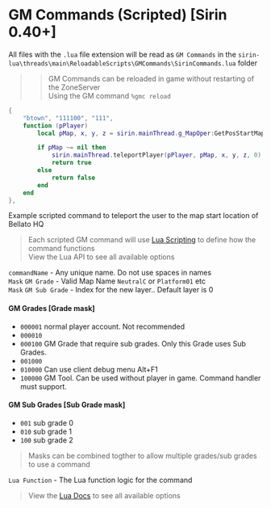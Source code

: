 # GM Commands (Scripted) [Sirin 0.40+]

All files with the `.lua` file extension will be read as `GM Commands` in the `sirin-lua\threads\main\ReloadableScripts\GMCommands\SirinCommands.lua` folder

>> GM Commands can be reloaded in game without restarting of the ZoneServer \
>> Using the GM command `%gmc reload`

```lua
{
	"btown", "111100", "111",
	function (pPlayer)
		local pMap, x, y, z = sirin.mainThread.g_MapOper:GetPosStartMap(0, false)

		if pMap ~= nil then
			sirin.mainThread.teleportPlayer(pPlayer, pMap, x, y, z, 0)
			return true
		else
			return false
		end
	end
},
```
Example scripted command to teleport the user to the map start location of Bellato HQ


> Each scripted GM command will use [Lua Scripting](lua/luascripting.md) to define how the command functions \
> View the Lua API to see all available options


`commandName` - Any unique name. Do not use spaces in names \
`Mask` `GM Grade` - Valid Map Name `NeutralC` or `Platform01` etc \
`Mask` `GM Sub Grade` - Index for the new layer.. Default layer is 0

#### GM Grades [Grade mask]
- `000001` normal player account. Not recommended
- `000010`
- `000100` GM Grade that require sub grades. Only this Grade uses Sub Grades.
- `001000` 
- `010000` Can use client debug menu Alt+F1
- `100000` GM Tool. Can be used without player in game. Command handler must support.
#### GM Sub Grades [Sub Grade mask]
- `001` sub grade 0
- `010` sub grade 1
- `100` sub grade 2

> Masks can be combined togther to allow multiple grades/sub grades to use a command

`Lua Function` - The Lua function logic for the command 

> View the [Lua Docs](lua/luascripting.md) to see all available options